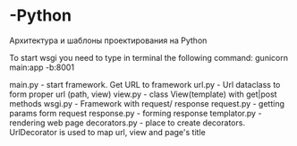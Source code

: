 # -Python
Архитектура и шаблоны проектирования на Python

To start wsgi you need to type in terminal the following command:
gunicorn main:app -b:8001

main.py - start framework. Get URL to framework
url.py - Url dataclass to form proper url (path, view)
view.py - class View(template) with get|post methods
wsgi.py - Framework with request/ response
request.py - getting params form request
response.py - forming response 
templator.py - rendering web page
decorators.py - place to create decorators. UrlDecorator is used to map url, view and page's title
